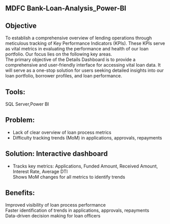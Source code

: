 ## MDFC Bank-Loan-Analysis_Power-BI

## Objective
To establish a comprehensive overview of lending operations through meticulous tracking of Key Performance Indicators (KPIs). These KPIs serve as vital metrics in evaluating the performance and health of our loan portfolio. Our focus lies on the following key areas.<br/>
The primary objective of the Details Dashboard is to provide a comprehensive and user-friendly interface for accessing vital loan data. It will serve as a one-stop solution for users seeking detailed insights into our loan portfolio, borrower profiles, and loan performance.

## Tools:
SQL Server,Power BI 


## Problem:
* Lack of clear overview of loan process metrics<br/>
* Difficulty tracking trends (MoM) in applications, approvals, repayments<br/>
## Solution: Interactive dashboard<br/>
* Tracks key metrics: Applications, Funded Amount, Received Amount, Interest Rate, Average DTI<br/>
  Shows MoM changes for all metrics to identify trends<br/>
## Benefits:<br/>
Improved visibility of loan process performance<br/>
Faster identification of trends in applications, approvals, repayments<br/>
Data-driven decision making for loan officers
